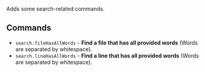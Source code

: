 Adds some search-related commands.

## Commands

- `search.fileHasAllWords` - **Find a file that has all provided words** (Words are separated by whitespace).
- `search.lineHasAllWords` - **Find a line that has all provided words** (Words are separated by whitespace).
